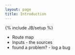 ```yaml
---
layout: page
title: Introduction
---
```

{% include JB/setup %}

* Route map
* Inputs - the sources
* found a problem? - log a bug